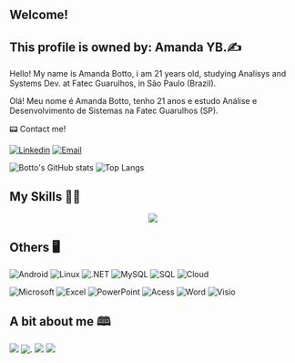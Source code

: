 ## Welcome! 
## This profile is owned by: Amanda YB.✍️
  Hello! My name is Amanda Botto, i am 21 years old, studying Analisys and Systems Dev. at Fatec Guarulhos, in São Paulo (Brazil).
  
  Olá! Meu nome é Amanda Botto, tenho 21 anos e estudo Análise e Desenvolvimento de Sistemas na Fatec Guarulhos (SP).
  
📟 Contact me!

[![Linkedin](https://img.shields.io/badge/LinkedIn-0077B5?style=for-the-badge&logo=linkedin&logoColor=white)](www.linkedin.com/in/amanda-yasmin-botto)
[![Email](https://img.shields.io/badge/Gmail-D14836?style=for-the-badge&logo=gmail&logoColor=white)](botto.amanday@gmail.com)

![Botto's GitHub stats](https://github-readme-stats.vercel.app/api?username=BottoYA&show_icons=true&theme=midnight-purple)
![Top Langs](https://github-readme-stats.vercel.app/api/top-langs/?username=BottoYA&layout=compact)

## My Skills 👩‍💻

<!-- [![My Skills](https://skillicons.dev/icons?i=c,cpp,cs,java,kotlin,androidstudio,visualstudio,vscode,azure,eclipse,mysql,firebase,git,linux,windows&perline=5)](https://skillicons.dev)-->

<p align="center">
  <a href="https://skillicons.dev">
    <img src="https://skillicons.dev/icons?i=c,cpp,cs,java,kotlin,androidstudio,visualstudio,vscode,azure,eclipse,mysql,firebase,git,linux,windows&perline=5" />
  </a>
</p>

## Others 🖥️
![Android](https://img.shields.io/badge/Android-3DDC84?style=for-the-badge&logo=android&logoColor=white)
![Linux](https://img.shields.io/badge/Ubuntu-E95420?style=for-the-badge&logo=ubuntu&logoColor=white)
![.NET](https://img.shields.io/badge/.NET-5C2D91?style=for-the-badge&logo=.net&logoColor=white)
![MySQL](https://img.shields.io/badge/MySQL-00000F?style=for-the-badge&logo=mysql&logoColor=white)
![SQL](https://img.shields.io/badge/SQLite-07405E?style=for-the-badge&logo=sqlite&logoColor=white)
![Cloud](https://img.shields.io/badge/Google_Cloud-4285F4?style=for-the-badge&logo=google-cloud&logoColor=white)

![Microsoft](https://img.shields.io/badge/Microsoft-666666?style=for-the-badge&logo=microsoft&logoColor=white)
![Excel](https://img.shields.io/badge/Microsoft_Excel-217346?style=for-the-badge&logo=microsoft-excel&logoColor=white)
![PowerPoint](https://img.shields.io/badge/Microsoft_PowerPoint-B7472A?style=for-the-badge&logo=microsoft-powerpoint&logoColor=white)
![Acess](https://img.shields.io/badge/Microsoft_Access-A4373A?style=for-the-badge&logo=microsoft-access&logoColor=white)
![Word](https://img.shields.io/badge/Microsoft_Word-2B579A?style=for-the-badge&logo=microsoft-word&logoColor=white)
![Visio](https://img.shields.io/badge/Microsoft_Visio-3955A3?style=for-the-badgee&logo=microsoft-visio&logoColor=white)

## A bit about me 🕮
  
![](https://img.shields.io/badge/Nintendo_3DS-D12228?style=for-the-badge&logo=nintendo-3ds&logoColor=white)
![.](https://img.shields.io/badge/PlayStation-003791?style=for-the-badge&logo=playstation&logoColor=white)
![](https://img.shields.io/badge/Steam-000000?style=for-the-badge&logo=steam&logoColor=white)
![](https://img.shields.io/badge/Deezer-FEAA2D?style=for-the-badge&logo=deezer&logoColor=white)

<!--
**BottoYA/BottoYA** is a ✨ _special_ ✨ repository because its `README.md` (this file) appears on your GitHub profile.

Here are some ideas to get you started:

- 🔭 I’m currently working on ...
- 🌱 I’m currently learning ...
- 👯 I’m looking to collaborate on ...
- 🤔 I’m looking for help with ...
- 💬 Ask me about ...
- 📫 How to reach me: ...
- 😄 Pronouns: ...
- ⚡ Fun fact: ...
-->
